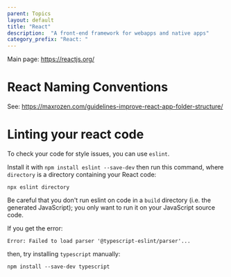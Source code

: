 ```yaml
---
parent: Topics
layout: default
title: "React"
description:  "A front-end framework for webapps and native apps"
category_prefix: "React: "
---
```


Main page: <https://reactjs.org/>

# React Naming Conventions

See: <https://maxrozen.com/guidelines-improve-react-app-folder-structure/>

# Linting your react code

To check your code for style issues, you can use `eslint`.

Install it with `npm install eslint --save-dev` then run this command, where `directory` is a directory containing
your React code:

```
npx eslint directory
```

Be careful that you don't run eslint on code in a `build` directory (i.e. the generated JavaScript); you only want to run it on your JavaScript source code.

If you get the error:

```
Error: Failed to load parser '@typescript-eslint/parser'...
```

then, try installing `typescript` manually:

```
npm install --save-dev typescript
```
